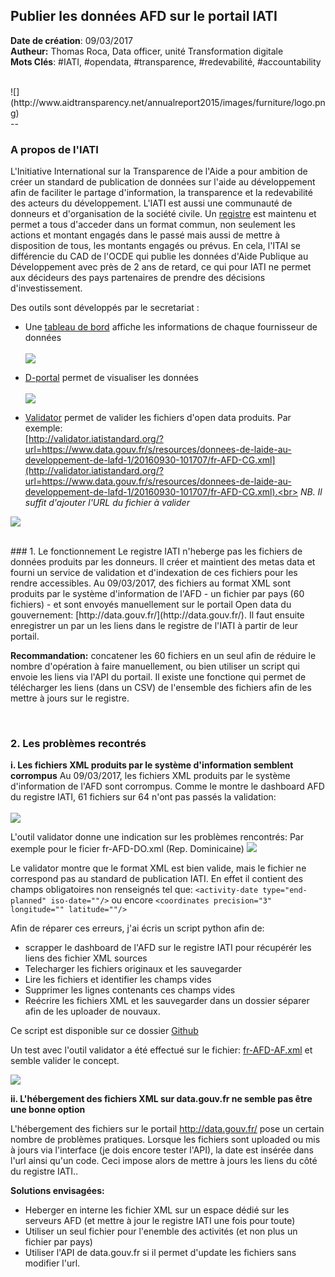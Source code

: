 ## Publier les données AFD sur le portail IATI

**Date de création**: 09/03/2017<br>
**Autheur:** Thomas Roca, Data officer, unité Transformation digitale<br>
**Mots Clés**: #IATI, #opendata, #transparence, #redevabilité, #accountability

<br>
![](http://www.aidtransparency.net/annualreport2015/images/furniture/logo.png)

<br>
--

### A propos de l'IATI

L'Initiative International sur la Transparence de l'Aide a pour ambition de créer un standard de publication de données sur l'aide au développement afin de faciliter le partage d'information, la transparence et la redevabilité des acteurs du développement. L'IATI est aussi une communauté de donneurs et d'organisation de la société civile.
Un [registre](http://iatistandard.org/) est maintenu et permet a tous d'acceder dans un format commun, non seulement les actions et montant engagés dans le passé mais aussi de mettre à disposition de tous, les montants engagés ou prévus. En cela, l'ITAI se différencie du CAD de l'OCDE qui publie les données d'Aide Publique au Développement avec près de 2 ans de retard, ce qui pour IATI ne permet aux décideurs des pays partenaires de prendre des décisions d'investissement.

Des outils sont développés par le secretariat : 

- Une [tableau de bord](http://dashboard.iatistandard.org/publisher/afd.html) affiche les informations de chaque fournisseur de données<br><br>
![](http://www.stats4dev.com/doc/dashboard_IATI_AFD.png)

- [D-portal](http://www.d-portal.org/ctrack.html#view=search) permet de visualiser les données<br><br>
![](http://www.stats4dev.com/doc/dportal.png)

- [Validator](validator.iatistandard.org) permet de valider les fichiers d'open data produits. Par exemple: <br>[http://validator.iatistandard.org/?url=https://www.data.gouv.fr/s/resources/donnees-de-laide-au-developpement-de-lafd-1/20160930-101707/fr-AFD-CG.xml](http://validator.iatistandard.org/?url=https://www.data.gouv.fr/s/resources/donnees-de-laide-au-developpement-de-lafd-1/20160930-101707/fr-AFD-CG.xml).<br>
*NB. Il suffit d'ajouter l'URL du fichier à valider*

![](http://www.stats4dev.com/doc/validator.png)

<br>
### 1. Le fonctionnement
Le registre IATI n'heberge pas les fichiers de données produits par les donneurs. Il créer et maintient des metas data et fourni un service de validation et d'indexation de ces fichiers pour les rendre accessibles.
Au 09/03/2017, des fichiers au format XML sont produits par le système d'information de l'AFD - un fichier par pays (60 fichiers) - et sont envoyés manuellement sur le portail Open data du gouvernement: [http://data.gouv.fr/](http://data.gouv.fr/).
Il faut ensuite enregistrer un par un les liens dans le registre de l'IATI à partir de leur portail. 

**Recommandation:** concatener les 60 fichiers en un seul afin de réduire le nombre d'opération à faire manuellement, ou bien utiliser un script qui envoie les liens via l'API du portail. Il existe une fonctione qui permet de télécharger les liens (dans un CSV) de l'ensemble des fichiers afin de les mettre à jours sur le registre.

<br>

### 2. Les problèmes recontrés

**i. Les fichiers XML produits par le système d'information semblent corrompus**
Au 09/03/2017, les fichiers XML  produits par le système d'information de l'AFD sont corrompus. Comme le montre le dashboard AFD du registre IATI, 61 fichiers sur 64 n'ont pas passés la validation:
<br><br>
![](http://www.stats4dev.com/doc/dashboard_bilan.png)

L'outil validator donne une indication sur les problèmes rencontrés:
Par exemple pour le ficier fr-AFD-DO.xml (Rep. Dominicaine)
![](http://www.stats4dev.com/doc/validator_extra_info.png)

Le validator montre que le format XML est bien valide, mais le fichier ne correspond pas au standard de publication IATI. En effet il contient des champs obligatoires non renseignés tel que: ``<activity-date type="end-planned" iso-date=""/>`` ou encore ``<coordinates precision="3" longitude="" latitude=""/>``

Afin de réparer ces erreurs, j'ai écris un script python afin de:

- scrapper le dashboard de l'AFD sur le registre IATI pour récupérér les liens des fichier XML sources
- Telecharger les fichiers originaux et les sauvegarder
- Lire les fichiers et identifier les champs vides
- Supprimer les lignes contenants ces champs vides
- Reécrire les fichiers XML et les sauvegarder dans un dossier séparer afin de les uploader de nouvaux.

Ce script est disponible sur ce dossier [Github](https://github.com/ThomasRoca/IATI_AFD/blob/master/IATI%20files%20fixer%20Github.ipynb)

Un test avec l'outil validator a été effectué sur le fichier: [fr-AFD-AF.xml](
http://validator.iatistandard.org/?url=http://stats4dev.com/test/fr-AFD-AF.xml)
et semble valider le concept.

![](http://www.stats4dev.com/doc/succeed_test.png)

**ii. L'hébergement des fichiers XML sur data.gouv.fr ne semble pas être une bonne option**

L'hébergement des fichiers sur le portail http://data.gouv.fr/ pose un certain nombre de problèmes pratiques. Lorsque les fichiers sont uploaded ou mis à jours via l'interface (je dois encore tester l'API), la date est insérée dans l'url ainsi qu'un code. Ceci impose alors de mettre à jours les liens du côté du registre IATI..

**Solutions envisagées:**

- Heberger en interne les fichier XML sur un espace dédié sur les serveurs AFD (et mettre à jour le registre IATI une fois pour toute)
- Utiliser un seul fichier pour l'enemble des activités (et non plus un fichier par pays)
- Utiliser l'API de data.gouv.fr si il permet d'update les fichiers sans modifier l'url.
